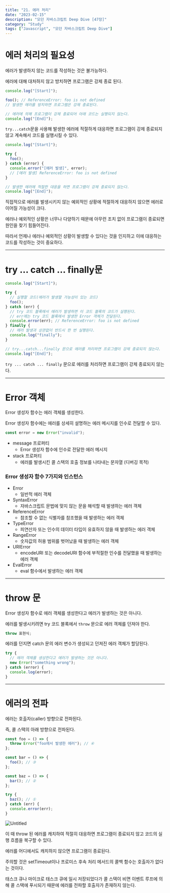 ```yaml
---
title: "21. 에러 처리"
date: "2023-02-15"
description: "모던 자바스크립트 Deep Dive [47장]"
category: "Study"
tags: ["Javascript", "모던 자바스크립트 Deep Dive"]
---
```


# 에러 처리의 필요성

에러가 발생하지 않는 코드를 작성하는 것은 불가능하다.

에러에 대해 대처하지 않고 방치하면 프로그램은 강제 종료 된다.

```js
console.log("[Start]");

foo(); // ReferenceError: foo is not defined
// 발생한 에러를 방치하면 프로그램은 강제 종료된다.

// 에러에 의해 프로그램이 강제 종료되어 아래 코드는 실행되지 않는다.
console.log("[End]");
```

`try...catch`문을 사용해 발생한 에러에 적절하게 대응하면 프로그램이 강제 종료되지 않고 계속해서 코드를 실행시킬 수 있다.

```js
console.log("[Start]");

try {
  foo();
} catch (error) {
  console.error("[에러 발생]", error);
  // [에러 발생] ReferenceError: foo is not defined
}

// 발생한 에러에 적절한 대응을 하면 프로그램이 강제 종료되지 않는다.
console.log("[End]");
```

직접적으로 에러를 발생시키지 않는 예외적인 상황에 적절하게 대응하지 않으면 에러로 이어질 가능성이 크다.

에러나 예외적인 상황은 너무나 다양하기 때문에 아무런 조치 없이 프로그램이 종료되면 원인을 찾기 힘들어진다.

따라서 언제나 에러나 예외적인 상황이 발생할 수 있다는 것을 인지하고 이에 대응하는 코드를 작성하는 것이 중요하다.

---

# try … catch … finally문

```js
console.log("[Start]");

try {
  // 실행할 코드(에러가 발생할 가능성이 있는 코드)
  foo();
} catch (err) {
  // try 코드 블록에서 에러가 발생하면 이 코드 블록의 코드가 실행된다.
  // err에는 try 코드 블록에서 발생한 Error 객체가 전달된다.
  console.error(err); // ReferenceError: foo is not defined
} finally {
  // 에러 발생과 상관없이 반드시 한 번 실행된다.
  console.log("finally");
}

// try...catch...finally 문으로 에러를 처리하면 프로그램이 강제 종료되지 않는다.
console.log("[End]");
```

`try ... catch ... finally` 문으로 에러를 처리하면 프로그램이 강제 종료되지 않는다.

---

# Error 객체

Error 생성자 함수는 에러 객체를 생성한다.

Error 생성자 함수에는 에러를 상세히 설명하는 에러 메시지를 인수로 전달할 수 있다.

```js
const error = new Error("invalid");
```

- message 프로퍼티
  - Error 생성자 함수에 인수로 전달한 에러 메시지
- stack 프로퍼티
  - 에러를 발생시킨 콜 스택의 호출 정보를 나타내는 문자열 (디버깅 목적)

### Error 생성자 함수 7가지와 인스턴스

- Error
  - 일반적 에러 객체
- SyntaxError
  - 자바스크립트 문법에 맞지 않는 문을 해석할 때 발생하는 에러 객체
- ReferenceError
  - 참조할 수 없는 식별자를 참조했을 때 발생하는 에러 객체
- TypeError
  - 피연산자 또는 인수의 데이터 타입이 유효하지 않을 때 발생하는 에러 객체
- RangeError
  - 숫자값의 허용 범위를 벗어났을 때 발생하는 에러 객체
- URIError
  - encodeURI 또는 decodeURI 함수에 부적절한 인수를 전달했을 때 발생하는 에러 객체
- EvalError
  - eval 함수에서 발생하는 에러 객체

---

# throw 문

Error 생성자 함수로 에러 객체를 생성한다고 에러가 발생하는 것은 아니다.

에러를 발생시키려면 try 코드 블록에서 `throw` 문으로 에러 객체를 던져야 한다.

```js
throw 표현식;
```

에러를 던지면 catch 문의 에러 변수가 생성되고 던져진 에러 객체가 할당된다.

```js
try {
  // 에러 객체를 생성한다고 에러가 발생하는 것은 아니다.
  new Error("something wrong");
} catch (error) {
  console.log(error);
}
```

---

# 에러의 전파

에러는 호출자(caller) 방향으로 전파된다.

즉, 콜 스택의 아래 방향으로 전파된다.

```js
const foo = () => {
  throw Error("foo에서 발생한 에러"); // ④
};

const bar = () => {
  foo(); // ③
};

const baz = () => {
  bar(); // ②
};

try {
  baz(); // ①
} catch (err) {
  console.error(err);
}
```

![Untitled](./images/error1.png)

이 때 throw 된 에러를 캐치하여 적절히 대응하면 프로그램이 종료되지 않고 코드의 실행 흐름을 복구할 수 있다.

에러를 어디에서도 캐치하지 않으면 프로그램이 종료된다.

주의할 것은 setTimeout이나 프로미스 후속 처리 메서드의 콜백 함수는 호출자가 없다는 것이다.

태스크 큐나 마이크로 태스크 큐에 일시 저장되었다가 콜 스택이 비면 이벤트 루프에 의해 콜 스택에 푸시되기 때문에 에러를 전파할 호출자가 존재하지 않는다.
